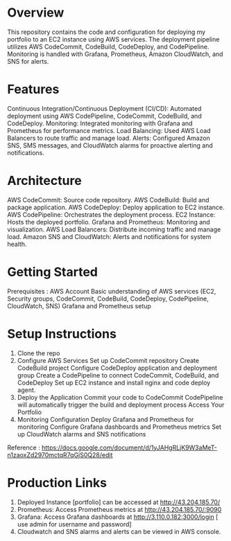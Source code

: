 # Overview
This repository contains the code and configuration for deploying my portfolio to an EC2 instance using AWS services. The deployment pipeline utilizes AWS CodeCommit, CodeBuild, CodeDeploy, and CodePipeline. Monitoring is handled with Grafana, Prometheus, Amazon CloudWatch, and SNS for alerts.

# Features
Continuous Integration/Continuous Deployment (CI/CD): Automated deployment using AWS CodePipeline, CodeCommit, CodeBuild, and CodeDeploy.
Monitoring: Integrated monitoring with Grafana and Prometheus for performance metrics.
Load Balancing: Used AWS Load Balancers to route traffic and manage load.
Alerts: Configured Amazon SNS, SMS messages, and CloudWatch alarms for proactive alerting and notifications.


# Architecture
AWS CodeCommit: Source code repository.
AWS CodeBuild: Build and package application.
AWS CodeDeploy: Deploy application to EC2 instance.
AWS CodePipeline: Orchestrates the deployment process.
EC2 Instance: Hosts the deployed portfolio.
Grafana and Prometheus: Monitoring and visualization.
AWS Load Balancers: Distribute incoming traffic and manage load.
Amazon SNS and CloudWatch: Alerts and notifications for system health.


# Getting Started
Prerequisites : 
AWS Account 
Basic understanding of AWS services (EC2,  Security groups, CodeCommit, CodeBuild, CodeDeploy, CodePipeline, CloudWatch, SNS)
Grafana and Prometheus setup

# Setup Instructions

1. Clone the repo
2. Configure AWS Services
     Set up CodeCommit repository
     Create CodeBuild project
     Configure CodeDeploy application and deployment group
     Create a CodePipeline to connect CodeCommit, CodeBuild, and CodeDeploy
     Set up EC2 instance and install nginx and code deploy agent.
3. Deploy the Application
     Commit your code to CodeCommit
     CodePipeline will automatically trigger the build and deployment process
     Access Your Portfolio
4. Monitoring Configuration
     Deploy Grafana and Prometheus for monitoring
     Configure Grafana dashboards and Prometheus metrics
     Set up CloudWatch alarms and SNS notifications

Reference : https://docs.google.com/document/d/1yJAHgRLjK9W3aMeT-n1zaoxZd2970mctqR7qGjS0Q28/edit  

# Production Links 
1. Deployed Instance [portfolio] can be accessed at http://43.204.185.70/ 
2. Prometheus: Access Prometheus metrics at http://43.204.185.70/:9090
3. Grafana: Access Grafana dashboards at http://3.110.0.182:3000/login [ use admin for username and password] 
4. Cloudwatch and SNS alarms and alerts can be viewed in AWS console. 
